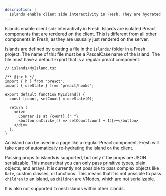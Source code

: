 ```yaml
---
description: |
  Islands enable client side interactivity in Fresh. They are hydrated on the client in addition to being rendered on the server.
---
```


Islands enable client side interactivity in Fresh. Islands are isolated Preact
components that are rendered on the client. This is different from all other
components in Fresh, as they are ususally just rendered on the server.

Islands are defined by creating a file in the `islands/` folder in a Fresh
project. The name of this file must be a PascalCase name of the island. The file
must have a default export that is a regular preact component.

```tsx
// islands/MyIsland.tsx

/** @jsx h */
import { h } from "preact";
import { useState } from "preact/hooks";

export default function MyIsland() {
  const [count, setCount] = useState(0);

  return (
    <div>
      Counter is at {count}.{" "}
      <button onClick={() => setCount(count + 1)}>+</button>
    </div>
  );
}
```

An island can be used in a page like a regular Preact component. Fresh will take
care of automatically re-hydrating the island on the client.

Passing props to islands is supported, but only if the props are JSON
serializable. This means that you can only pass primitive types, plain objects,
and arrays. It is currently not possible to pass complex objects like `Date`,
custom classes, or functions. This means that it is not possible to pass
`children` to an island, as `children` are VNodes, which are not serializable.

It is also not supported to nest islands within other islands.

